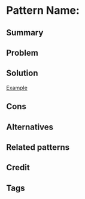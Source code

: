 # Pattern Name: <!-- Pattern name here. -->

## Summary

<!-- One paragraph explanation of the feature. -->

## Problem

<!-- What problem does this pattern solve? -->

<!-- What is an example use case? -->

## Solution

<!-- How does this pattern fix the problem. -->

<!-- Attach example usage code together with simple tests that verify the solution's objectives. -->

[Example](./src/lib.rs)

## Cons

<!-- Downsides of this solution. -->

<!-- Things this pattern does not solve or makes more difficult. -->

## Alternatives

<!-- Alternative patterns and unnamed solutions. -->

<!-- How does this solution compare to the alternatives? -->

<!-- Be creative here, what you may consider a bad alternative can possibly turn into a better solution with enough collective knowledge. -->

## Related patterns

<!-- Patterns that solve the same problem. This can be a duplicate of #Alternatives, use as you will. -->

<!-- Patterns that can be used together with this pattern. -->

<!-- Patterns that use similar API. -->

## Credit

<!-- Where credit is due. If you're basing your pattern on someone else's code or idea, mention them here. -->

## Tags

<!-- List of keywords related to this pattern. -->

<!-- List of other known names for this pattern. -->
